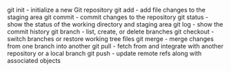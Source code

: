 git init - initialize a new Git repository
git add - add file changes to the staging area
git commit - commit changes to the repository
git status - show the status of the working directory and staging area
git log - show the commit history
git branch - list, create, or delete branches
git checkout - switch branches or restore working tree files
git merge - merge changes from one branch into another
git pull - fetch from and integrate with another repository or a local branch
git push - update remote refs along with associated objects